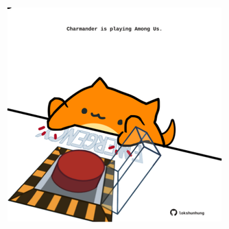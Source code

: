 <!-- built at 26/12/2022, 10:00:58 UTC -->
<p align="center">
  <img width="500" height="500" src="./ReadmeImage.svg">
</p>
